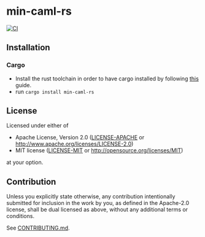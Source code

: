 # min-caml-rs

<!---
[![Crates.io](https://img.shields.io/crates/v/min-caml-rs.svg)](https://crates.io/crates/min-caml-rs)
[![Docs.rs](https://docs.rs/min-caml-rs/badge.svg)](https://docs.rs/min-caml-rs)
[![codecov](https://codecov.io/gh/croys/min-caml-rs/branch/main/graph/badge.svg)](https://codecov.io/gh/croys/min-caml-rs)
--->
[![CI](https://github.com/croys/min-caml-rs/workflows/CI/badge.svg)](https://github.com/croys/min-caml-rs/actions)

## Installation

### Cargo

* Install the rust toolchain in order to have cargo installed by following
  [this](https://www.rust-lang.org/tools/install) guide.
* run `cargo install min-caml-rs`

## License

Licensed under either of

 * Apache License, Version 2.0
   ([LICENSE-APACHE](LICENSE-APACHE) or http://www.apache.org/licenses/LICENSE-2.0)
 * MIT license
   ([LICENSE-MIT](LICENSE-MIT) or http://opensource.org/licenses/MIT)

at your option.

## Contribution

Unless you explicitly state otherwise, any contribution intentionally submitted
for inclusion in the work by you, as defined in the Apache-2.0 license, shall be
dual licensed as above, without any additional terms or conditions.

See [CONTRIBUTING.md](CONTRIBUTING.md).
